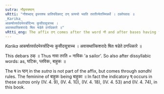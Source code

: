 ```yaml
---
sutra: नौद्व्यचष्ठन्
vRtti: "नौशब्दाद् द्व्यत्तश्च प्रातिपदिकाट् ठन् प्रत्ययो भवति तरतीत्येतस्मिन्नर्थे । ठकोपवादः ॥
_Karika_
आकर्षात्पर्पादभेर्स्त्रादिभ्यः कुसीदसूत्राच्च ।
अवासथात्किशरादेः षितः षडेते ठगधिकारे ॥"
vRtti_eng: The affix ठन् comes after the word नौ and after bases having two syllables, in the sense of 'he crosses there with'.
---
```

_Karika_
आकर्षात्पर्पादभेर्स्त्रादिभ्यः कुसीदसूत्राच्च ।
अवासथात्किशरादेः षितः षडेते ठगधिकारे ॥

This debars ठक् ॥ Thus नावा तरति = नाविकः 'a sailor'. So also after dissyllabic words: as, घटिकः, प्लविकः, बाहुकः ॥

The ष in ष्ठन् in the _sutra_ is not part of the affix, but comes through _sandhi_ rules. The feminine of बाहुकः being बाहुका ॥ In fact the indicatory ष् occurs in these _sutras_ only (IV. 4. 9), (IV. 4. 10), (IV.  4. 18), (IV. 4. 53) and (IV. 4. 74), in this book.
